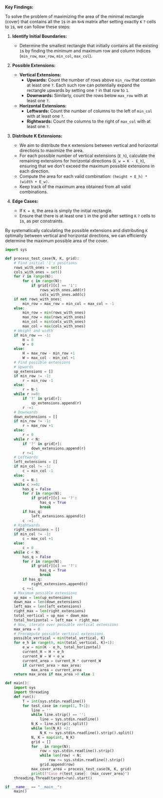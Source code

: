 **Key Findings:**

To solve the problem of maximizing the area of the minimal rectangle (cover) that contains all the `1`s in an `N×N` matrix after setting exactly `K` `?` cells to `1`s, we can follow these steps:

1. **Identify Initial Boundaries:**
   - Determine the smallest rectangle that initially contains all the existing `1`s by finding the minimum and maximum row and column indices (`min_row`, `max_row`, `min_col`, `max_col`).

2. **Possible Extensions:**
   - **Vertical Extensions:**
     - **Upwards:** Count the number of rows above `min_row` that contain at least one `?`. Each such row can potentially expand the rectangle upwards by setting one `?` in that row to `1`.
     - **Downwards:** Similarly, count the rows below `max_row` with at least one `?`.
   - **Horizontal Extensions:**
     - **Leftwards:** Count the number of columns to the left of `min_col` with at least one `?`.
     - **Rightwards:** Count the columns to the right of `max_col` with at least one `?`.

3. **Distribute K Extensions:**
   - We aim to distribute the `K` extensions between vertical and horizontal directions to maximize the area.
   - For each possible number of vertical extensions (`E_h`), calculate the remaining extensions for horizontal directions (`E_w = K - E_h`), ensuring that we don't exceed the maximum possible extensions in each direction.
   - Compute the area for each valid combination: `(height + E_h) * (width + E_w)`.
   - Keep track of the maximum area obtained from all valid combinations.

4. **Edge Cases:**
   - If `K = 0`, the area is simply the initial rectangle.
   - Ensure that there is at least one `1` in the grid after setting `K` `?` cells to `1`s, as per constraints.

By systematically calculating the possible extensions and distributing `K` optimally between vertical and horizontal directions, we can efficiently determine the maximum possible area of the cover.

```python
import sys

def process_test_case(N, K, grid):
    # Find initial '1's positions
    rows_with_ones = set()
    cols_with_ones = set()
    for r in range(N):
        for c in range(N):
            if grid[r][c] == '1':
                rows_with_ones.add(r)
                cols_with_ones.add(c)
    if not rows_with_ones:
        min_row = max_row = min_col = max_col = -1
    else:
        min_row = min(rows_with_ones)
        max_row = max(rows_with_ones)
        min_col = min(cols_with_ones)
        max_col = max(cols_with_ones)
    # Height and width
    if min_row == -1:
        H = 0
        W = 0
    else:
        H = max_row - min_row +1
        W = max_col - min_col +1
    # Find possible extensions
    # Upwards
    up_extensions = []
    if min_row != -1:
        r = min_row -1
    else:
        r = N-1
    while r >=0:
        if '?' in grid[r]:
            up_extensions.append(r)
        r -=1
    # Downwards
    down_extensions = []
    if min_row != -1:
        r = max_row +1
    else:
        r = 0
    while r < N:
        if '?' in grid[r]:
            down_extensions.append(r)
        r +=1
    # Leftwards
    left_extensions = []
    if min_col != -1:
        c = min_col -1
    else:
        c = N-1
    while c >=0:
        has_q = False
        for r in range(N):
            if grid[r][c] == '?':
                has_q = True
                break
        if has_q:
            left_extensions.append(c)
        c -=1
    # Rightwards
    right_extensions = []
    if min_col != -1:
        c = max_col +1
    else:
        c = 0
    while c < N:
        has_q = False
        for r in range(N):
            if grid[r][c] == '?':
                has_q = True
                break
        if has_q:
            right_extensions.append(c)
        c +=1
    # Maximum possible extensions
    up_max = len(up_extensions)
    down_max = len(down_extensions)
    left_max = len(left_extensions)
    right_max = len(right_extensions)
    total_vertical = up_max + down_max
    total_horizontal = left_max + right_max
    # Now, iterate over possible vertical extensions
    max_area = 0
    # Precompute possible vertical extensions
    possible_vertical = min(total_vertical, K)
    for e_h in range(0, min(total_vertical, K)+1):
        e_w = min(K - e_h, total_horizontal)
        current_H = H + e_h
        current_W = W + e_w
        current_area = current_H * current_W
        if current_area > max_area:
            max_area = current_area
    return max_area if max_area >0 else 1

def main():
    import sys
    import threading
    def run():
        T = int(sys.stdin.readline())
        for test_case in range(1, T+1):
            line = ''
            while line.strip() == '':
                line = sys.stdin.readline()
            N_K = line.strip().split()
            while len(N_K) <2:
                N_K += sys.stdin.readline().strip().split()
            N, K = map(int, N_K)
            grid = []
            for _ in range(N):
                row = sys.stdin.readline().strip()
                while len(row) < N:
                    row += sys.stdin.readline().strip()
                grid.append(row)
            max_cover_area = process_test_case(N, K, grid)
            print(f"Case #{test_case}: {max_cover_area}")
    threading.Thread(target=run).start()

if __name__ == "__main__":
    main()
```